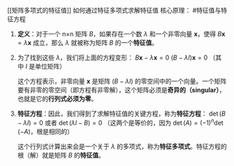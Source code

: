[[矩阵多项式的特征值]]
如何通过特征多项式求解特征值
核心原理： #特征值与特征方程 
1.  **定义**：对于一个 n×n 矩阵 $B$，如果存在一个数 $\lambda$ 和一个非零向量 $\mathbf{x}$，使得 $B\mathbf{x} = \lambda\mathbf{x}$ 成立，那么 $\lambda$ 就被称为矩阵 $B$ 的一个**特征值**。

2.  为了找到这些 $\lambda$，我们将上面的方程变形：
    $B\mathbf{x} - \lambda\mathbf{x} = 0$
    $(B - \lambda I)\mathbf{x} = 0$ （其中 $I$ 是单位矩阵）

    这个方程表示，非零向量 $\mathbf{x}$ 是矩阵 $(B - \lambda I)$ 的零空间中的一个向量。一个矩阵要有非零的零空间（即方程有非零解），这个矩阵必须是**奇异的（singular）**，也就是它的**行列式必须为零**。

3.  **特征方程**：因此，我们得到了求解特征值的关键方程，称为**特征方程**：
    $\det(B - \lambda I) = 0$
    或者
    $\det(\lambda I - B) = 0$ （这两个是等价的，因为 $\det(A) = (-1)^n \det(-A)$，根是相同的）

    这个行列式计算出来会是一个关于 $\lambda$ 的多项式，称为**特征多项式**。特征方程的根（解）就是矩阵 $B$ 的**特征值**。
